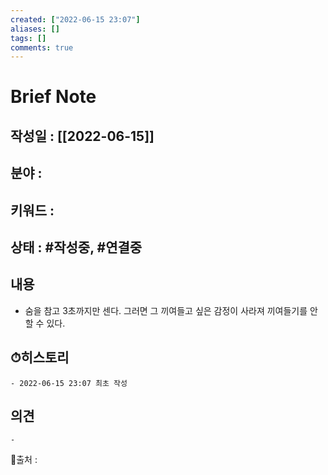 ```yaml
---
created: ["2022-06-15 23:07"]
aliases: []
tags: []
comments: true
---
```



# Brief Note
## 작성일 : [[2022-06-15]]
## 분야 :
## 키워드 :
## 상태 :  #작성중, #연결중 


## 내용
- 숨을 참고 3초까지만 센다. 그러면 그 끼여들고 싶은 감정이 사라져 끼여들기를 안할 수 있다.

## ⏱히스토리
	- 2022-06-15 23:07 최초 작성

## 의견
	-


📙출처 :